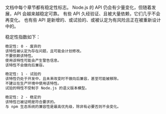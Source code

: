 
<!--type=misc-->

文档中每个章节都有稳定性标志。
Node.js 的 API 仍会有少量变化，但随着发展，API 会越来越稳定可靠。
有些 API 久经验证、且被大量依赖，它们几乎不会再变化。
也有些 API 是新增的、或试验的、或被认定为有风险且正在被重新设计中的。

稳定性指数如下：

```txt
稳定性: 0 - 废弃的
该特性被认定为存在问题，且可能会计划修改。
不要依赖该特性。
使用该特性可能会产生警告信息。
该特性不会做向后兼容。
```

```txt
稳定性: 1 - 试验的
该特性仍处于开发中，且未来改变时不做向后兼容，甚至可能被移除。
不建议在生产环境中使用该特性。
试验的特性不受制于 Node.js 的语义版本模型。
```

```txt
稳定性: 2 - 稳定的
该特性已被证明是符合要求的。
与 npm 生态系统的兼容性是最高优先级，除非有必要否则不会变化。
```


